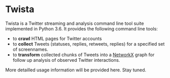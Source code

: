 # Twista
Twista is a Twitter streaming and analysis command line tool suite implemented in Python 3.6. It provides the following command line tools:

- to __crawl__ HTML pages for Twitter accounts
- to __collect__ Tweets (statuses, replies, retweets, replies) for a specified set of screennames.
- to __transform__ collected chunks of Tweets into a [NetworkX](https://networkx.github.io/) graph for follow up analysis of observed Twitter interactions.

More detailled usage information will be provided here. Stay tuned.
